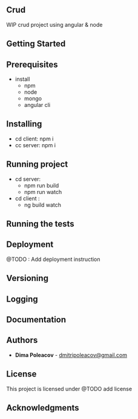 ## Crud
 WIP crud project using angular & node  
## Getting Started

## Prerequisites

- install
  - npm
  - node
  - mongo
  - angular cli

## Installing

- cd client: npm i
- cc server: npm i

## Running project

- cd server:
  - npm run build
  - npm run watch
- cd client :
  - ng build watch

## Running the tests

## Deployment

@TODO : Add deployment instruction

## Versioning

## Logging

## Documentation

## Authors

- **Dima Poleacov** - dmitripoleacov@gmail.com

## License

This project is licensed under @TODO add license

## Acknowledgments
